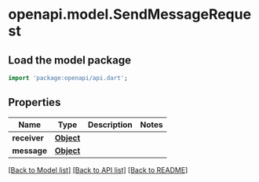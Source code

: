 # openapi.model.SendMessageRequest

## Load the model package
```dart
import 'package:openapi/api.dart';
```

## Properties
Name | Type | Description | Notes
------------ | ------------- | ------------- | -------------
**receiver** | [**Object**](.md) |  | 
**message** | [**Object**](.md) |  | 

[[Back to Model list]](../README.md#documentation-for-models) [[Back to API list]](../README.md#documentation-for-api-endpoints) [[Back to README]](../README.md)


